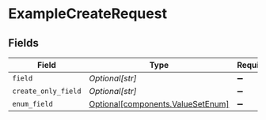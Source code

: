 # ExampleCreateRequest


## Fields

| Field                                                                        | Type                                                                         | Required                                                                     | Description                                                                  |
| ---------------------------------------------------------------------------- | ---------------------------------------------------------------------------- | ---------------------------------------------------------------------------- | ---------------------------------------------------------------------------- |
| `field`                                                                      | *Optional[str]*                                                              | :heavy_minus_sign:                                                           | N/A                                                                          |
| `create_only_field`                                                          | *Optional[str]*                                                              | :heavy_minus_sign:                                                           | N/A                                                                          |
| `enum_field`                                                                 | [Optional[components.ValueSetEnum]](../../models/components/valuesetenum.md) | :heavy_minus_sign:                                                           | N/A                                                                          |